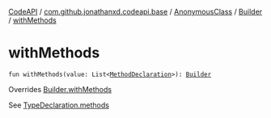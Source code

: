[CodeAPI](../../../index.md) / [com.github.jonathanxd.codeapi.base](../../index.md) / [AnonymousClass](../index.md) / [Builder](index.md) / [withMethods](.)

# withMethods

`fun withMethods(value: List<`[`MethodDeclaration`](../../-method-declaration/index.md)`>): `[`Builder`](index.md)

Overrides [Builder.withMethods](../../-elements-holder/-builder/with-methods.md)

See [TypeDeclaration.methods](../../-elements-holder/methods.md)

